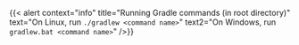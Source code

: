 {{< alert context="info" title="Running Gradle commands (in root directory)" text="On Linux, run `./gradlew <command name>`" text2="On Windows, run `gradlew.bat <command name>`" />}}
